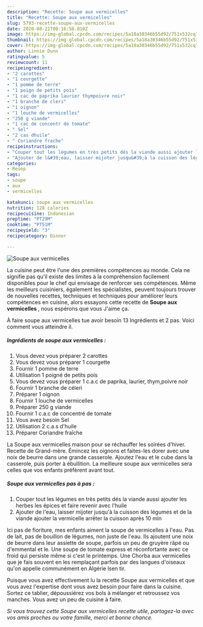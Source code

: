 ```yaml
---
description: "Recette: Soupe aux vermicelles"
title: "Recette: Soupe aux vermicelles"
slug: 5793-recette-soupe-aux-vermicelles
date: 2020-08-21T00:16:58.810Z
image: https://img-global.cpcdn.com/recipes/5a18a30346b55d92/751x532cq70/soupe-aux-vermicelles-photo-principale-de-la-recette.jpg
thumbnail: https://img-global.cpcdn.com/recipes/5a18a30346b55d92/751x532cq70/soupe-aux-vermicelles-photo-principale-de-la-recette.jpg
cover: https://img-global.cpcdn.com/recipes/5a18a30346b55d92/751x532cq70/soupe-aux-vermicelles-photo-principale-de-la-recette.jpg
author: Linnie Dunn
ratingvalue: 5
reviewcount: 11
recipeingredient:
- "2 carottes"
- "1 courgette"
- "1 pomme de terre"
- "1 poign de petits pois"
- "1 cac de paprika laurier thympoivre noir"
- "1 branche de cleri"
- "1 oignon"
- "1 louche de vermicelles"
- "250 g viande"
- "1 cac de concentr de tomate"
- " Sel"
- "2 cas dhuile"
- " Coriandre frache"
recipeinstructions:
- "Couper tout les légumes en très petits dés la viande aussi ajouter les herbes les épices et faire revenir avec l&#39;huile"
- "Ajouter de l&#39;eau, laisser mijoter jusqu&#39;à la cuisson des légumes et de la viande ajouter la vermicelle arrêter la cuisson après 10 min"
categories:
- Resep
tags:
- soupe
- aux
- vermicelles

katakunci: soupe aux vermicelles 
nutrition: 128 calories
recipecuisine: Indonesian
preptime: "PT29M"
cooktime: "PT51M"
recipeyield: "3"
recipecategory: Dinner

---
```



![Soupe aux vermicelles](https://img-global.cpcdn.com/recipes/5a18a30346b55d92/751x532cq70/soupe-aux-vermicelles-photo-principale-de-la-recette.jpg)

La cuisine peut être l'une des premières compétences au monde. Cela ne signifie pas qu'il existe des limites à la compréhension facilement disponibles pour le chef qui envisage de renforcer ses compétences. Même les meilleurs cuisiniers, également les spécialistes, peuvent toujours trouver de nouvelles recettes, techniques et techniques pour améliorer leurs compétences en cuisine, alors essayons cette recette de <strong> Soupe aux vermicelles </strong>, nous espérons que vous J'aime ça.

<!--inarticleads1-->

À faire soupe aux vermicelles tue avoir besoin 13 Ingrédients et 2 pas. Voici comment vous atteindre il.

##### Ingrédients de soupe aux vermicelles :

1. Vous devez vous préparer 2 carottes
1. Vous devez vous préparer 1 courgette
1. Fournir 1 pomme de terre
1. Utilisation 1 poigné de petits pois
1. Vous devez vous préparer 1 c.a.c de paprika, laurier, thym,poivre noir
1. Fournir 1 branche de céleri
1. Préparer 1 oignon
1. Fournir 1 louche de vermicelles
1. Préparer 250 g viande
1. Fournir 1 c.a.c de concentré de tomate
1. Vous avez besoin  Sel
1. Utilisation 2 c.a.s d&#39;huile
1. Préparer  Coriandre fraîche


La Soupe aux vermicelles maison pour se réchauffer les soirées d&#39;hiver. Recette de Grand-mère. Émincez les oignons et faites-les dorer avec une noix de beurre dans une grande casserole. Ajoutez l&#39;eau et le cube dans la casserole, puis porter à ébullition. La meilleure soupe aux vermicelles sera celles que vos enfants préfèrent avant tout. 

<!--inarticleads2-->

##### Soupe aux vermicelles pas à pas :

1. Couper tout les légumes en très petits dés la viande aussi ajouter les herbes les épices et faire revenir avec l&#39;huile
1. Ajouter de l&#39;eau, laisser mijoter jusqu&#39;à la cuisson des légumes et de la viande ajouter la vermicelle arrêter la cuisson après 10 min


Ici pas de fioriture, mes enfants aiment la soupe de vermicelles à l&#39;eau. Pas de lait, pas de bouillon de légumes, non juste de l&#39;eau. Ils ajoutent une noix de beurre dans leur assiette de soupe, parfois un peu de gruyère râpé ou d&#39;emmental et le. Une soupe de tomate express et réconfortante avec ce froid qui persiste même si c&#39;est le printemps. Une Chorba aux vermicelles que je fais souvent en les remplaçant parfois par des langues d&#39;oiseaux qu&#39;on appelle communément en Algérie lsen tir. 

<!--inarticleads1-->

<p>
Puisque vous avez effectivement lu la recette Soupe aux vermicelles et que vous avez l'expertise dont vous avez besoin pour faire dans la cuisine. Sortez ce tablier, dépoussiérez vos bols à mélanger et retroussez vos manches. Vous avez un peu de cuisine à faire.
</p>

<p>
<i>Si vous trouvez cette Soupe aux vermicelles recette utile, partagez-la avec vos amis proches ou votre famille, merci et bonne chance.</i>
</p>
